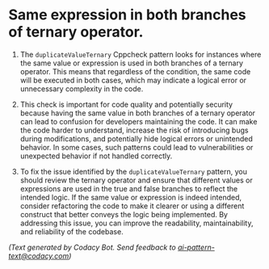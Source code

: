 # Same expression in both branches of ternary operator.

1. The `duplicateValueTernary` Cppcheck pattern looks for instances where the same value or expression is used in both branches of a ternary operator. This means that regardless of the condition, the same code will be executed in both cases, which may indicate a logical error or unnecessary complexity in the code.

2. This check is important for code quality and potentially security because having the same value in both branches of a ternary operator can lead to confusion for developers maintaining the code. It can make the code harder to understand, increase the risk of introducing bugs during modifications, and potentially hide logical errors or unintended behavior. In some cases, such patterns could lead to vulnerabilities or unexpected behavior if not handled correctly.

3. To fix the issue identified by the `duplicateValueTernary` pattern, you should review the ternary operator and ensure that different values or expressions are used in the true and false branches to reflect the intended logic. If the same value or expression is indeed intended, consider refactoring the code to make it clearer or using a different construct that better conveys the logic being implemented. By addressing this issue, you can improve the readability, maintainability, and reliability of the codebase.

_(Text generated by Codacy Bot. Send feedback to ai-pattern-text@codacy.com)_
